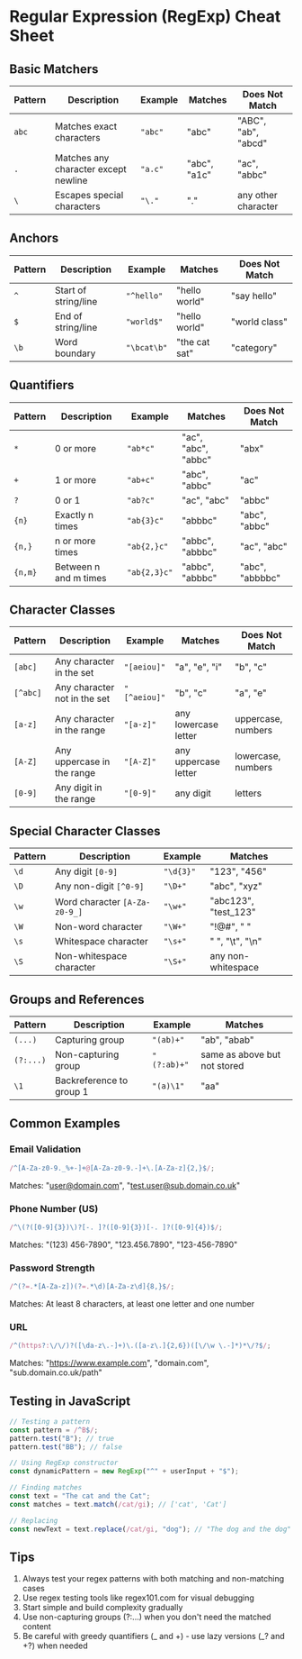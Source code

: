 # Regular Expression (RegExp) Cheat Sheet

## Basic Matchers

| Pattern | Description                          | Example | Matches      | Does Not Match      |
| ------- | ------------------------------------ | ------- | ------------ | ------------------- |
| `abc`   | Matches exact characters             | `"abc"` | "abc"        | "ABC", "ab", "abcd" |
| `.`     | Matches any character except newline | `"a.c"` | "abc", "a1c" | "ac", "abbc"        |
| `\`     | Escapes special characters           | `"\."`  | "."          | any other character |

## Anchors

| Pattern | Description          | Example     | Matches       | Does Not Match |
| ------- | -------------------- | ----------- | ------------- | -------------- |
| `^`     | Start of string/line | `"^hello"`  | "hello world" | "say hello"    |
| `$`     | End of string/line   | `"world$"`  | "hello world" | "world class"  |
| `\b`    | Word boundary        | `"\bcat\b"` | "the cat sat" | "category"     |

## Quantifiers

| Pattern | Description           | Example      | Matches             | Does Not Match  |
| ------- | --------------------- | ------------ | ------------------- | --------------- |
| `*`     | 0 or more             | `"ab*c"`     | "ac", "abc", "abbc" | "abx"           |
| `+`     | 1 or more             | `"ab+c"`     | "abc", "abbc"       | "ac"            |
| `?`     | 0 or 1                | `"ab?c"`     | "ac", "abc"         | "abbc"          |
| `{n}`   | Exactly n times       | `"ab{3}c"`   | "abbbc"             | "abc", "abbc"   |
| `{n,}`  | n or more times       | `"ab{2,}c"`  | "abbc", "abbbc"     | "ac", "abc"     |
| `{n,m}` | Between n and m times | `"ab{2,3}c"` | "abbc", "abbbc"     | "abc", "abbbbc" |

## Character Classes

| Pattern  | Description                  | Example      | Matches              | Does Not Match     |
| -------- | ---------------------------- | ------------ | -------------------- | ------------------ |
| `[abc]`  | Any character in the set     | `"[aeiou]"`  | "a", "e", "i"        | "b", "c"           |
| `[^abc]` | Any character not in the set | `"[^aeiou]"` | "b", "c"             | "a", "e"           |
| `[a-z]`  | Any character in the range   | `"[a-z]"`    | any lowercase letter | uppercase, numbers |
| `[A-Z]`  | Any uppercase in the range   | `"[A-Z]"`    | any uppercase letter | lowercase, numbers |
| `[0-9]`  | Any digit in the range       | `"[0-9]"`    | any digit            | letters            |

## Special Character Classes

| Pattern | Description                   | Example   | Matches              |
| ------- | ----------------------------- | --------- | -------------------- |
| `\d`    | Any digit `[0-9]`             | `"\d{3}"` | "123", "456"         |
| `\D`    | Any non-digit `[^0-9]`        | `"\D+"`   | "abc", "xyz"         |
| `\w`    | Word character `[A-Za-z0-9_]` | `"\w+"`   | "abc123", "test_123" |
| `\W`    | Non-word character            | `"\W+"`   | "!@#", " "           |
| `\s`    | Whitespace character          | `"\s+"`   | " ", "\t", "\n"      |
| `\S`    | Non-whitespace character      | `"\S+"`   | any non-whitespace   |

## Groups and References

| Pattern   | Description              | Example     | Matches                      |
| --------- | ------------------------ | ----------- | ---------------------------- |
| `(...)`   | Capturing group          | `"(ab)+"`   | "ab", "abab"                 |
| `(?:...)` | Non-capturing group      | `"(?:ab)+"` | same as above but not stored |
| `\1`      | Backreference to group 1 | `"(a)\1"`   | "aa"                         |

## Common Examples

### Email Validation

```javascript
/^[A-Za-z0-9._%+-]+@[A-Za-z0-9.-]+\.[A-Za-z]{2,}$/;
```

Matches: "user@domain.com", "test.user@sub.domain.co.uk"

### Phone Number (US)

```javascript
/^\(?([0-9]{3})\)?[-. ]?([0-9]{3})[-. ]?([0-9]{4})$/;
```

Matches: "(123) 456-7890", "123.456.7890", "123-456-7890"

### Password Strength

```javascript
/^(?=.*[A-Za-z])(?=.*\d)[A-Za-z\d]{8,}$/;
```

Matches: At least 8 characters, at least one letter and one number

### URL

```javascript
/^(https?:\/\/)?([\da-z\.-]+)\.([a-z\.]{2,6})([\/\w \.-]*)*\/?$/;
```

Matches: "https://www.example.com", "domain.com", "sub.domain.co.uk/path"

## Testing in JavaScript

```javascript
// Testing a pattern
const pattern = /^B$/;
pattern.test("B"); // true
pattern.test("BB"); // false

// Using RegExp constructor
const dynamicPattern = new RegExp("^" + userInput + "$");

// Finding matches
const text = "The cat and the Cat";
const matches = text.match(/cat/gi); // ['cat', 'Cat']

// Replacing
const newText = text.replace(/cat/gi, "dog"); // "The dog and the dog"
```

## Tips

1. Always test your regex patterns with both matching and non-matching cases
2. Use regex testing tools like regex101.com for visual debugging
3. Start simple and build complexity gradually
4. Use non-capturing groups (?:...) when you don't need the matched content
5. Be careful with greedy quantifiers (_ and +) - use lazy versions (_? and +?) when needed
